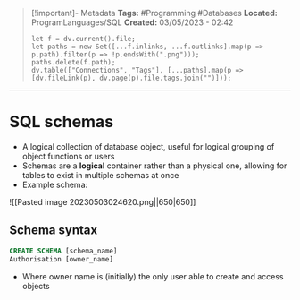 > [!important]- Metadata
> **Tags:** #Programming #Databases 
> **Located:** ProgramLanguages/SQL
> **Created:** 03/05/2023 - 02:42
> ```dataviewjs
> let f = dv.current().file;
> let paths = new Set([...f.inlinks, ...f.outlinks].map(p => p.path).filter(p => !p.endsWith(".png")));
> paths.delete(f.path);
> dv.table(["Connections", "Tags"], [...paths].map(p => [dv.fileLink(p), dv.page(p).file.tags.join("")]));
> ```

___
# SQL schemas
- A logical collection of database object, useful for logical grouping of object functions or users
- Schemas are a **logical** container rather than a physical one, allowing for tables to exist in multiple schemas at once
- Example schema: 

![[Pasted image 20230503024620.png||650|650]]


## Schema syntax 

```sql
CREATE SCHEMA [schema_name]
Authorisation [owner_name]
```
- Where owner name is (initially) the only user able to create and access objects